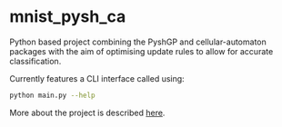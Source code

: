 # mnist_pysh_ca
<!-- <img src="https://github.com/tm224/PushGP-CA-Image-Class/blob/main/demo.gif" width="200" /> -->

Python based project combining the PyshGP and cellular-automaton packages with the aim of optimising update rules to allow for accurate classification.

Currently features a CLI interface called using:

```bash
python main.py --help
```

More about the project is described [here](https://drive.google.com/file/d/1SDqu89myb3vSqbaH_P2I0e0tadOXcyR1/view?usp=sharing).
